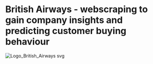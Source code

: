 # British Airways - webscraping to gain company insights and predicting customer buying behaviour

![Logo_British_Airways svg](https://github.com/ZofiaQlt/british_airways_sentiment_analysis_predictive_modeling/assets/67431758/3f6c7ac9-1a7f-4da9-a374-7b4be8486556)
